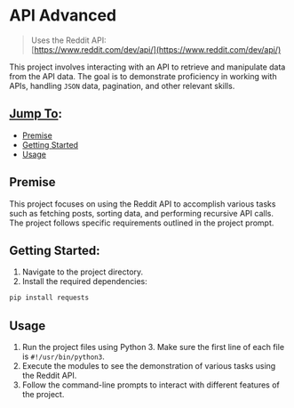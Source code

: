 # API Advanced
> Uses the Reddit API:  
> [https://www.reddit.com/dev/api/](https://www.reddit.com/dev/api/)  

This project involves interacting with an API to retrieve and manipulate data from the API data. The goal is to demonstrate proficiency in working with APIs, handling `JSON` data, pagination, and other relevant skills.

## [Jump To]():

- [Premise](#premise)
- [Getting Started](#getting-started)
- [Usage](#usage)


## Premise

This project focuses on using the Reddit API to accomplish various tasks such as fetching posts, sorting data, and performing recursive API calls. The project follows specific requirements outlined in the project prompt.

## Getting Started:
1. Navigate to the project directory.
2. Install the required dependencies:

```bash
pip install requests
```

## Usage

1. Run the project files using Python 3. Make sure the first line of each file is `#!/usr/bin/python3`.
2. Execute the modules to see the demonstration of various tasks using the Reddit API.
3. Follow the command-line prompts to interact with different features of the project.
